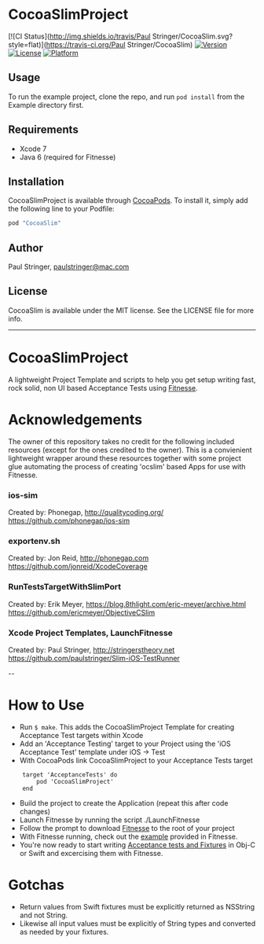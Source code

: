 # CocoaSlimProject

[![CI Status](http://img.shields.io/travis/Paul Stringer/CocoaSlim.svg?style=flat)](https://travis-ci.org/Paul Stringer/CocoaSlim)
[![Version](https://img.shields.io/cocoapods/v/CocoaSlim.svg?style=flat)](http://cocoapods.org/pods/CocoaSlim)
[![License](https://img.shields.io/cocoapods/l/CocoaSlim.svg?style=flat)](http://cocoapods.org/pods/CocoaSlim)
[![Platform](https://img.shields.io/cocoapods/p/CocoaSlim.svg?style=flat)](http://cocoapods.org/pods/CocoaSlim)

## Usage

To run the example project, clone the repo, and run `pod install` from the Example directory first.

## Requirements
- Xcode 7
- Java 6 (required for Fitnesse)


## Installation

CocoaSlimProject is available through [CocoaPods](http://cocoapods.org). To install
it, simply add the following line to your Podfile:

```ruby
pod "CocoaSlim"
```

## Author

Paul Stringer, paulstringer@mac.com

## License

CocoaSlim is available under the MIT license. See the LICENSE file for more info.


----------


# CocoaSlimProject
A lightweight Project Template and scripts to help you get setup writing fast, rock solid, non UI based Acceptance Tests using [Fitnesse](http://fitnesse.org).

# Acknowledgements
The owner of this repository takes no credit for the following included resources (except for the ones credited to the owner). This is a convienient lightweight wrapper around these resources together with some project glue automating the process of creating 'ocslim' based Apps  for use with Fitnesse.

### ios-sim

Created by: Phonegap, http://qualitycoding.org/
https://github.com/phonegap/ios-sim

### exportenv.sh

Created by: Jon Reid, http://phonegap.com
https://github.com/jonreid/XcodeCoverage

### RunTestsTargetWithSlimPort

Created by: Erik Meyer, https://blog.8thlight.com/eric-meyer/archive.html
https://github.com/ericmeyer/ObjectiveCSlim

### Xcode Project Templates, LaunchFitnesse
Created by: Paul Stringer, http://stringerstheory.net
https://github.com/paulstringer/Slim-iOS-TestRunner

--

How to Use
==========

* Run ```$ make```. This adds the CocoaSlimProject Template for creating Acceptance Test targets within Xcode
* Add an 'Acceptance Testing' target to your Project using the 'iOS Acceptance Test' template under iOS -> Test
* With CocoaPods link CocoaSlimProject to your Acceptance Tests target
    
```
    target 'AcceptanceTests' do
	    pod 'CocoaSlimProject'
    end
```
    
* Build the project to create the Application (repeat this after code changes)
* Launch Fitnesse by running the script ./LaunchFitnesse
* Follow the prompt to download [Fitnesse](http://www.fitnesse.org/FitNesseDownload) to the  root of your project
* With Fitnesse running, check out the [example](http://localhost:8080/CocoaSlimExamplePage) provided in Fitnesse.
* You're now ready to start writing [Acceptance tests and Fixtures](http://stringerstheory.net/acceptance-testing-with-ios/)  in Obj-C or Swift and excercising them with Fitnesse.

Gotchas
=====

* Return values from Swift fixtures must be explicitly returned as NSString and not String.
* Likewise all input values must be explicitly of String types and converted as needed by your fixtures.